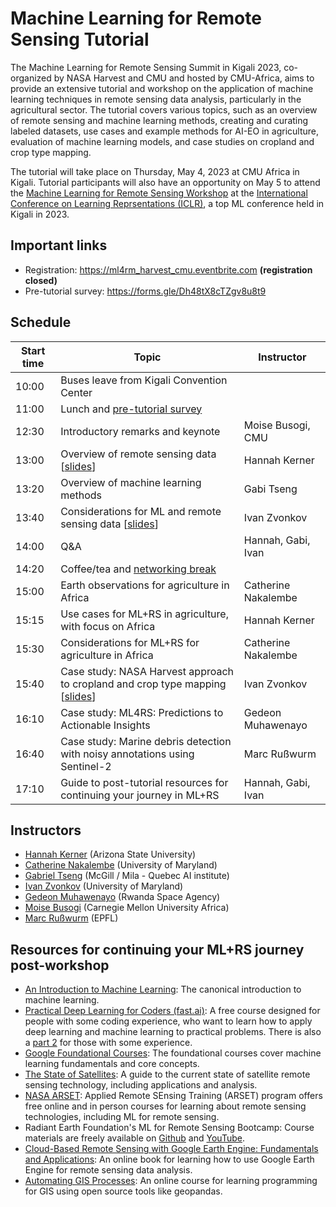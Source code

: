 # Machine Learning for Remote Sensing Tutorial
The Machine Learning for Remote Sensing Summit in Kigali 2023, co-organized by NASA Harvest and CMU and hosted by CMU-Africa, aims to provide an extensive tutorial and workshop on the application of machine learning techniques in remote sensing data analysis, particularly in the agricultural sector. The tutorial covers various topics, such as an overview of remote sensing and machine learning methods, creating and curating labeled datasets, use cases and example methods for AI-EO in agriculture, evaluation of machine learning models, and case studies on cropland and crop type mapping.

The tutorial will take place on Thursday, May 4, 2023 at CMU Africa in Kigali. Tutorial participants will also have an opportunity on May 5 to attend the [Machine Learning for Remote Sensing Workshop](https://nasaharvest.github.io/ml-for-remote-sensing/iclr2023/) at the [International Conference on Learning Reprsentations (ICLR)](https://iclr.cc/), a top ML conference held in Kigali in 2023.

## Important links
- Registration: https://ml4rm_harvest_cmu.eventbrite.com **(registration closed)**
- Pre-tutorial survey: https://forms.gle/Dh48tX8cTZgv8u8t9

## Schedule

| Start time | Topic                                                    | Instructor                   |
| ---------- | -------------------------------------------------------- |------------------------------|
| 10:00      | Buses leave from Kigali Convention Center                |                              |
| 11:00      | Lunch and [pre-tutorial survey](https://forms.gle/Dh48tX8cTZgv8u8t9)                    |
| 12:30      | Introductory remarks and keynote                         | Moise Busogi, CMU            |
| 13:00      | Overview of remote sensing data [[slides](https://docs.google.com/presentation/d/e/2PACX-1vSsaX5ICC_wphrY7vvLmvv2eCrfHqTKXoMy4DIK-GIC0MRhyogyKtv_qrkAbj5ZX3MDvbK-fNXdNK-o/pub?start=false&loop=false&delayms=3000)]                         | Hannah Kerner                |
| 13:20      | Overview of machine learning methods                     | Gabi Tseng                   |
| 13:40      | Considerations for ML and remote sensing data [[slides](https://docs.google.com/presentation/d/e/2PACX-1vQ4WCS4BntgpSsze-gTog9AIHbh4KQp5M9PwYBPb8UUElba1y5AMR3ge1b05p8lqTSdaeo8swGKZa1y/pub?start=false&loop=false&delayms=3000)]            | Ivan Zvonkov                 |
| 14:00      | Q&A                                                      | Hannah, Gabi, Ivan           |
| 14:20      | Coffee/tea and [networking break](https://docs.google.com/presentation/d/e/2PACX-1vR2F1lmmffd2qQ4hXkPwd0ldhiPUkb2gvob-x29F9SXXClITmDCc9GqY3e_s2KX7XsgqDkDjufRGg_c/pub?start=false&loop=false&delayms=3000)                          |                              |
| 15:00      | Earth observations for agriculture in Africa             | Catherine Nakalembe          |
| 15:15      | Use cases for ML+RS in agriculture, with focus on Africa | Hannah Kerner                |
| 15:30      | Considerations for ML+RS for agriculture in Africa       | Catherine Nakalembe          |
| 15:40      | Case study: NASA Harvest approach to cropland and crop type mapping [[slides](https://docs.google.com/presentation/d/e/2PACX-1vSJHrvWsxjcB6JHj2Cu8PMbSYO83AFJnBS-BAEYpm5bKJ2URXNpAi9A5E0mGT3myxmlDZOpBXBz8uMf/pub?start=false&loop=false&delayms=3000)]    | Ivan Zvonkov   |
| 16:10      | Case study: ML4RS: Predictions to Actionable Insights    | Gedeon Muhawenayo             |
| 16:40      | Case study: Marine debris detection with noisy annotations using Sentinel-2 | Marc Rußwurm |
| 17:10      | Guide to post-tutorial resources for continuing your journey in ML+RS | Hannah, Gabi, Ivan |

## Instructors
- [Hannah Kerner](https://hannah-rae.github.io/) (Arizona State University)
- [Catherine Nakalembe](https://www.catherinenakalembe.com/) (University of Maryland)
- [Gabriel Tseng](https://gabrieltseng.github.io/) (McGill / Mila - Quebec AI institute)
- [Ivan Zvonkov](https://ivanzvonkov.github.io/) (University of Maryland)
- [Gedeon Muhawenayo](https://gedeonmuhawenayo.github.io/) (Rwanda Space Agency)
- [Moise Busogi](https://engineering.cmu.edu/directory/bios/busogi-moise.html) (Carnegie Mellon University Africa)
- [Marc Rußwurm](https://marcrusswurm.com/) (EPFL)

## Resources for continuing your ML+RS journey post-workshop
- [An Introduction to Machine Learning](https://www.coursera.org/specializations/machine-learning-introduction): The canonical introduction to machine learning.
- [Practical Deep Learning for Coders (fast.ai)](https://course.fast.ai/): A free course designed for people with some coding experience, who want to learn how to apply deep learning and machine learning to practical problems. There is also a [part 2](https://course.fast.ai/Lessons/part2.html) for those with some experience.
- [Google Foundational Courses](https://developers.google.com/machine-learning): The foundational courses cover machine learning fundamentals and core concepts.
- [The State of Satellites](https://landscape.satsummit.io/): A guide to the current state of satellite remote sensing technology, including applications and analysis.
- [NASA ARSET](https://appliedsciences.nasa.gov/what-we-do/capacity-building/arset): Applied Remote SEnsing Training (ARSET) program offers free online and in person courses for learning about remote sensing technologies, including ML for remote sensing.
- Radiant Earth Foundation's ML for Remote Sensing Bootcamp: Course materials are freely available on [Github](https://github.com/radiantearth/ml4eo-bootcamp-2021) and [YouTube](https://www.youtube.com/watch?v=vgDPoS3i8Tc&list=PL3QzFgBMGnbRREwZWFPpaFN1WLXKUW6a7).
- [Cloud-Based Remote Sensing with Google Earth Engine: Fundamentals and Applications](https://www.eefabook.org/): An online book for learning how to use Google Earth Engine for remote sensing data analysis.
- [Automating GIS Processes](https://autogis-site.readthedocs.io/en/latest/): An online course for learning programming for GIS using open source tools like geopandas.
